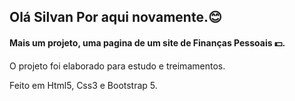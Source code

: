 ## Olá Silvan Por aqui novamente.:blush:

#### Mais um projeto, uma pagina de um site de Finanças Pessoais :dollar:.

O projeto foi elaborado para estudo e treimamentos.

Feito em Html5, Css3 e Bootstrap 5.


